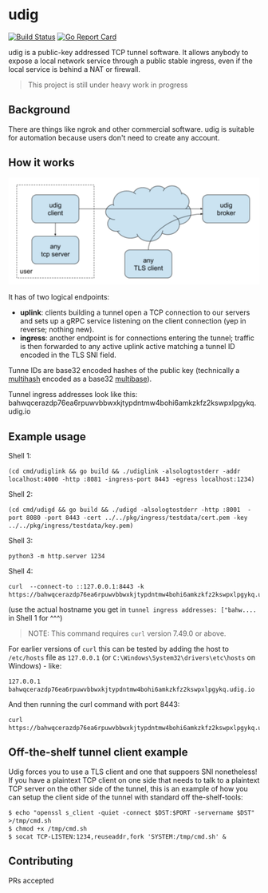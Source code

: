 # udig

[![Build Status](https://travis-ci.com/bitnami-labs/udig.svg?branch=master)](https://travis-ci.com/bitnami-labs/udig)
[![Go Report Card](https://goreportcard.com/badge/github.com/bitnami-labs/udig)](https://goreportcard.com/report/github.com/bitnami-labs/udig)

udig is a public-key addressed TCP tunnel software. It allows anybody to expose a local network
service through a public stable ingress, even if the local service is behind a NAT or firewall.


> This project is still under heavy work in progress

## Background

There are things like ngrok and other commercial software.
udig is suitable for automation because users don't need to create any account.

## How it works

![architecture](https://github.com/bitnami-labs/udig/blob/master/doc/arch.png?raw=true)

It has of two logical endpoints:

* **uplink**: clients building a tunnel open a TCP connection to our servers and sets up a gRPC service listening on the client connection (yep in reverse; nothing new).
* **ingress**: another endpoint is for connections entering the tunnel; traffic is then forwarded to any active uplink active matching a tunnel ID encoded in the TLS SNI field.


Tunne IDs are base32 encoded hashes of the public key (technically a [multihash](https://github.com/multiformats/multihash) encoded as a base32 [multibase](https://github.com/multiformats/multibase)).

Tunnel ingress addresses look like this: bahwqcerazdp76ea6rpuwvbbwxkjtypdntmw4bohi6amkzkfz2kswpxlpgykq.udig.io

## Example usage

Shell 1:
```
(cd cmd/udiglink && go build && ./udiglink -alsologtostderr -addr localhost:4000 -http :8081 -ingress-port 8443 -egress localhost:1234)
```

Shell 2:
```
(cd cmd/udigd && go build && ./udigd -alsologtostderr -http :8001  -port 8080 -port 8443 -cert ../../pkg/ingress/testdata/cert.pem -key ../../pkg/ingress/testdata/key.pem)
```

Shell 3:
```
python3 -m http.server 1234
```

Shell 4:
```
curl  --connect-to ::127.0.0.1:8443 -k https://bahwqcerazdp76ea6rpuwvbbwxkjtypdntmw4bohi6amkzkfz2kswpxlpgykq.udig.io/README.md
```

(use the actual hostname you get in `tunnel ingress addresses: ["bahw....` in Shell 1 for ^^^)

> NOTE: This command requires `curl` version 7.49.0 or above.

For earlier versions of `curl` this can be tested by adding the host to `/etc/hosts` file as `127.0.0.1` (or `C:\Windows\System32\drivers\etc\hosts` on Windows) - like:
```
127.0.0.1 bahwqcerazdp76ea6rpuwvbbwxkjtypdntmw4bohi6amkzkfz2kswpxlpgykq.udig.io
```

And then running the curl command with port 8443:

```
curl https://bahwqcerazdp76ea6rpuwvbbwxkjtypdntmw4bohi6amkzkfz2kswpxlpgykq.udig.io:8443/README.md
```

## Off-the-shelf tunnel client example

Udig forces you to use a TLS client and one that suppoers SNI nonetheless!
If you have a plaintext TCP client on one side that needs to talk to a plaintext TCP  server on the other side of the tunnel, this is an example of how you can setup the client side of the tunnel with standard off the-shelf-tools:

```
$ echo "openssl s_client -quiet -connect $DST:$PORT -servername $DST" >/tmp/cmd.sh
$ chmod +x /tmp/cmd.sh
$ socat TCP-LISTEN:1234,reuseaddr,fork 'SYSTEM:/tmp/cmd.sh' &
```


## Contributing

PRs accepted

